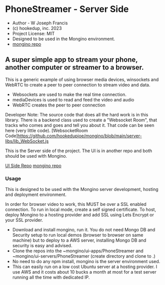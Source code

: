 # PhoneStreamer - Server Side
* Author - W Joseph Francis
* (c) hookedup, inc. 2023
* Project License: MIT
* Designed to be used in the Mongino environment.
* [mongino repo](https://github.com/hookedupjoe/mongino)

## A super simple app to stream your phone, another computer or streamer to a browser.

This is a generic example of using browser media devices, winsockets and WebRTC to create a peer to peer connection to stream video and data.

* Websockets are used to make the real time connection.  
* mediaDevices is used to read and feed the video and audio
* WebRTC creates the peer to peer connection


Developer Note: The source code that does all the hard work is in this library.  There is a backend class used to create a "Websocket Room", that tracks who comes and goes and tell you about it.  That code can be seen here (very little code).
[WebsocketRoom Code]https://github.com/hookedupjoe/mongino/blob/main/server-libs/lib_WebSocket.js

This is the Server side of the project.  The UI is in another repo and both should be used with Mongino.

[UI Side Repo](https://github.com/hookedupjoe/PhoneStreamerUI/)
[mongino repo](https://github.com/hookedupjoe/mongino)

### Usage
This is designed to be used with the Mongino server development, hosting and deployment environment.  

In order for browser video to work, this MUST be over a SSL enabled connection.  To run in local mode, create a self signed certificate.  To host, deploy Mongino to a hosting provider and add SSL using Lets Encrypt or your SSL provider.

* Download and install mongino, run it.  You do not need Mongo DB and Security setup to run local demos (browser to browser on same machine) but to deploy to a AWS server, installing Mongo DB and security is easy and advised.
* Clone the repos into the ~mongino/ui-apps/PhoneStreamer and ~mongino/ui-servers/PhoneStreamer (create directory and clone to .)
* No need to do any npm install, mongino is the server environment used.
* This can easily run on a low cost Ubuntu server at a hosting provider.  I use AWS and it costs about 10 bucks a month at most for a test server running all the time with dedicated IP. 